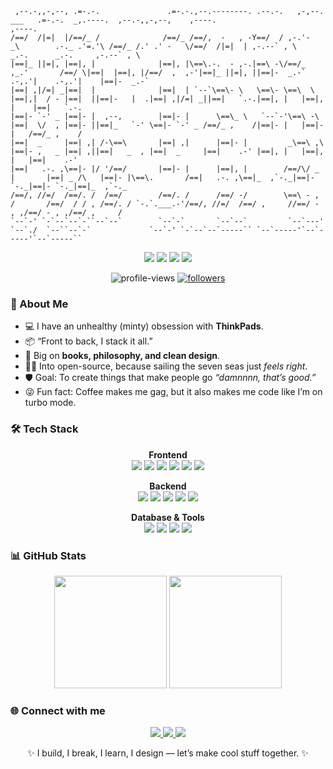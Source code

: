 <!-- Profile README -->
```
 ,--.-,,-,--, .=-.-.               .=-.-.,--.--------. .--.-.   ,-,--.                ___   .=-.-.  _,.----.  ,--.-,,-,--,    ,----.                          ,----.  
/==/  /|=|  |/==/_ /              /==/_ /==/,  -   , -Y==/  / ,-.'-  _\        .-._ .'=.'\ /==/_ /.' .' -   \/==/  /|=|  | ,-.--` , \   _.-.      _.-.     ,-.--` , \ 
|==|_ ||=|, |==|, |              |==|, |\==\.-.  - ,-.|==\ -\/==/_ ,_.'       /==/ \|==|  |==|, |/==/  ,  ,-'|==|_ ||=|, ||==|-  _.-` .-,.'|    .-,.'|    |==|-  _.-` 
|==| ,|/=| _|==|  |              |==|  | `--`\==\- \   \==\- \==\  \          |==|,|  / - |==|  ||==|-   |  .|==| ,|/=| _||==|   `.-.|==|, |   |==|, |    |==|   `.-. 
|==|- `-' _ |==|- |  ,--,        |==|- |      \==\_ \   `--`-'\==\ -\         |==|  \/  , |==|- ||==|_   `-' \==|- `-' _ /==/_ ,    /|==|- |   |==|- |   /==/_ ,    / 
|==|  _     |==| ,| /-\==\       |==| ,|      |==|- |         _\==\ ,\        |==|- ,   _ |==| ,||==|   _  , |==|  _     |==|    .-' |==|, |   |==|, |   |==|    .-'  
|==|   .-. ,\==|- |/ '/==/       |==|- |      |==|, |        /==/\/ _ |       |==| _ /\   |==|- |\==\.       /==|   .-. ,\==|_  ,`-._|==|- `-._|==|- `-._|==|_  ,`-._ 
/==/, //=/  /==/. /  /==/        /==/. /      /==/ -/        \==\ - , /       /==/  / / , /==/. / `-.`.___.-'/==/, //=/  /==/ ,     //==/ - , ,/==/ - , ,/==/ ,     / 
`--`-' `-`--`--`-``--`--`        `--`-`       `--`--`         `--`---'        `--`./  `--``--`-`             `--`-' `-`--`--`-----`` `--`-----'`--`-----'`--`-----``  

```

<p align="center">
  <img src="https://img.shields.io/badge/Builder-%23800080?style=for-the-badge&logoColor=white"/>
  <img src="https://img.shields.io/badge/Designer-%235000A0?style=for-the-badge&logoColor=white"/>
  <img src="https://img.shields.io/badge/ThinkPad%20Enjoyer-%23330033?style=for-the-badge&logoColor=white"/>
  <img src="https://img.shields.io/badge/Open%20Source%20Lover-%23E6E6FA?style=for-the-badge&logoColor=white"/>
</p>

<p align="center">
  <img src="https://komarev.com/ghpvc/?username=MichelleAijo&label=Profile%20views&color=800080&style=flat" alt="profile-views" />
  <a href="https://github.com/MichelleAijo?tab=followers">
    <img src="https://img.shields.io/github/followers/MichelleAijo?label=Followers&style=social&color=800080" alt="followers"/>
  </a>
</p>

### 🚀 About Me
- 💻 I have an unhealthy (minty) obsession with **ThinkPads**.
- 📦 “Front to back, I stack it all.”
- 📓 Big on **books, philosophy, and clean design**.
- 🏴‍☠️ Into open-source, because sailing the seven seas just *feels right*.
- 🛡️ Goal: To create things that make people go *“damnnnn, that’s good.”*
- 😜 Fun fact: Coffee makes me gag, but it also makes me code like I’m on turbo mode.

### 🛠️ Tech Stack

<p align="center">
  <!-- Frontend -->
  <strong>Frontend</strong><br>
  <img src="https://img.shields.io/badge/Angular-%239000D6?style=for-the-badge&logo=angular&logoColor=white"/>
  <img src="https://img.shields.io/badge/React-%23B347FF?style=for-the-badge&logo=react&logoColor=white"/>
  <img src="https://img.shields.io/badge/TypeScript-%23AA00FF?style=for-the-badge&logo=typescript&logoColor=white"/>
  <img src="https://img.shields.io/badge/JavaScript-%238500FF?style=for-the-badge&logo=javascript&logoColor=white"/>
  <img src="https://img.shields.io/badge/HTML5-%239000FF?style=for-the-badge&logo=html5&logoColor=white"/>
  <img src="https://img.shields.io/badge/CSS3-%23A64DFF?style=for-the-badge&logo=css3&logoColor=white"/>
</p>

<p align="center">
  <!-- Backend -->
  <strong>Backend</strong><br>
  <img src="https://img.shields.io/badge/Node.js-%236600CC?style=for-the-badge&logo=node.js&logoColor=white"/>
  <img src="https://img.shields.io/badge/Express-%238000FF?style=for-the-badge&logo=express&logoColor=white"/>
  <img src="https://img.shields.io/badge/.NET-%239966FF?style=for-the-badge&logo=dotnet&logoColor=white"/>
  <img src="https://img.shields.io/badge/Python-%23B266FF?style=for-the-badge&logo=python&logoColor=white"/>
  <img src="https://img.shields.io/badge/C++-%237D00FF?style=for-the-badge&logo=c%2B%2B&logoColor=white"/>
</p>

<p align="center">
  <!-- Database & Tools -->
  <strong>Database & Tools</strong><br>
  <img src="https://img.shields.io/badge/MongoDB-%238C33FF?style=for-the-badge&logo=mongodb&logoColor=white"/>
  <img src="https://img.shields.io/badge/Git-%239966FF?style=for-the-badge&logo=git&logoColor=white"/>
  <img src="https://img.shields.io/badge/GitHub-%23A64DFF?style=for-the-badge&logo=github&logoColor=white"/>
  <img src="https://img.shields.io/badge/VS%20Code-%23B266FF?style=for-the-badge&logo=visual-studio-code&logoColor=white"/>
</p>



### 📊 GitHub Stats
<p align="center">
  <img src="https://github-readme-stats.vercel.app/api?username=MichelleAijo&show_icons=true&theme=radical&title_color=E6E6FA&icon_color=800080" height="180"/>
  <img src="https://github-readme-stats.vercel.app/api/top-langs/?username=MichelleAijo&layout=compact&theme=radical&title_color=E6E6FA&icon_color=800080" height="180"/>
</p>

### 🌐 Connect with me
<p align="center">
  <a href="https://linkedin.com/in/your-linkedin" target="_blank">
    <img src="https://img.shields.io/badge/-LinkedIn-%23800080?style=flat&logo=linkedin&logoColor=white" />
  </a>
  <a href="https://twitter.com/your-twitter" target="_blank">
    <img src="https://img.shields.io/badge/-Twitter-%235000A0?style=flat&logo=twitter&logoColor=white" />
  </a>
  <a href="mailto:your-email@example.com">
    <img src="https://img.shields.io/badge/-Email-%23E6E6FA?style=flat&logo=gmail&logoColor=white" />
  </a>
</p>

<p align="center">✨ I build, I break, I learn, I design — let’s make cool stuff together. ✨</p>
